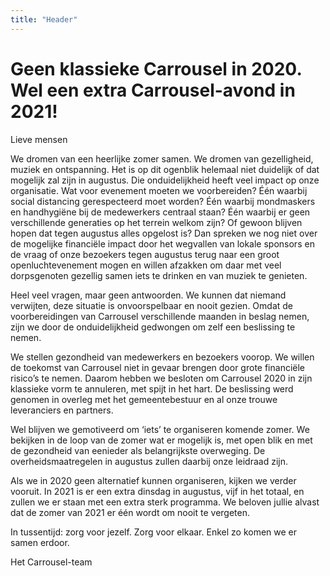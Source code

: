 ```yaml
---
title: "Header"
---
```


# Geen klassieke Carrousel in 2020. Wel een extra Carrousel-avond in 2021!

Lieve mensen

We dromen van een heerlijke zomer samen. We dromen van gezelligheid, muziek en ontspanning. Het is op dit ogenblik helemaal niet duidelijk of dat mogelijk zal zijn in augustus. Die onduidelijkheid heeft veel impact op onze organisatie. Wat voor evenement moeten we voorbereiden? Één waarbij social distancing gerespecteerd moet worden? Één waarbij mondmaskers en handhygiëne bij de medewerkers centraal staan? Één waarbij er geen verschillende generaties op het terrein welkom zijn? Of gewoon blijven hopen dat tegen augustus alles opgelost is? Dan spreken we nog niet over de mogelijke financiële impact door het wegvallen van lokale sponsors en de vraag of onze bezoekers tegen augustus terug naar een groot openluchtevenement mogen en willen afzakken om daar met veel dorpsgenoten gezellig samen iets te drinken en van muziek te genieten. 

Heel veel vragen, maar geen antwoorden. We kunnen dat niemand verwijten, deze situatie is onvoorspelbaar en nooit gezien. Omdat de voorbereidingen van Carrousel verschillende maanden in beslag nemen, zijn we door de onduidelijkheid gedwongen om zelf een beslissing te nemen.  

We stellen gezondheid van medewerkers en bezoekers voorop. We willen de toekomst van Carrousel niet in gevaar brengen door grote financiële risico’s te nemen. Daarom hebben we besloten om Carrousel 2020 in zijn klassieke vorm te annuleren, met spijt in het hart. De beslissing werd genomen in overleg met het gemeentebestuur en al onze trouwe leveranciers en partners. 

Wel blijven we gemotiveerd om ‘iets’ te organiseren komende zomer. We bekijken in de loop van de zomer wat er mogelijk is, met open blik en met de gezondheid van eenieder als belangrijkste overweging. De overheidsmaatregelen in augustus zullen daarbij onze leidraad zijn. 

Als we in 2020 geen alternatief kunnen organiseren, kijken we verder vooruit. In 2021 is er een extra dinsdag in augustus, vijf in het totaal, en zullen we er staan met een extra sterk programma. We beloven jullie alvast dat de zomer van 2021 er één wordt om nooit te vergeten.

In tussentijd: zorg voor jezelf. Zorg voor elkaar. Enkel zo komen we er samen erdoor. 

Het Carrousel-team

